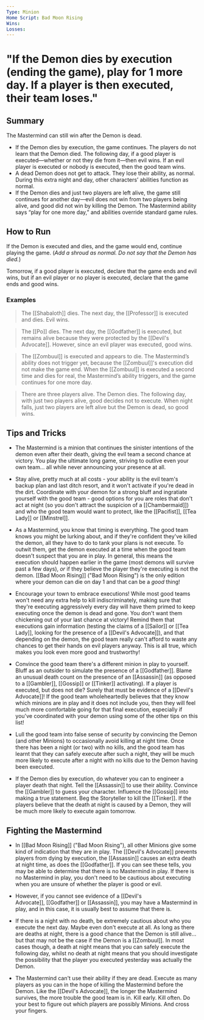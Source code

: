 ```yaml
---
Type: Minion
Home Script: Bad Moon Rising
Wins: 
Losses:
---
```

# "If the Demon dies by execution (ending the game), play for 1 more day. If a player is then executed, their team loses."

## Summary
The Mastermind can still win after the Demon is dead.

- If the Demon dies by execution, the game continues. The players do not learn that the Demon died. The following day, if a good player is executed—whether or not they die from it—then evil wins. If an evil player is executed or nobody is executed, then the good team wins.
- A dead Demon does not get to attack. They lose their ability, as normal. During this extra night and day, other characters’ abilities function as normal.
- If the Demon dies and just two players are left alive, the game still continues for another day—evil does not win from two players being alive, and good did not win by killing the Demon. The Mastermind ability says “play for one more day,” and abilities override standard game rules.
## How to Run
If the Demon is executed and dies, and the game would end, continue playing the game. (_Add a shroud as normal. Do not say that the Demon has died._)

Tomorrow, if a good player is executed, declare that the game ends and evil wins, but if an evil player or no player is executed, declare that the game ends and good wins.
### Examples
>The [[Shabaloth]] dies. The next day, the [[Professor]] is executed and dies. Evil wins.

>The [[Po]] dies. The next day, the [[Godfather]] is executed, but remains alive because they were protected by the [[Devil's Advocate]]. However, since an evil player was executed, good wins.

>The [[Zombuul]] is executed and appears to die. The Mastermind’s ability does not trigger yet, because the [[Zombuul]]'s execution did not make the game end. When the [[Zombuul]] is executed a second time and dies for real, the Mastermind’s ability triggers, and the game continues for one more day.

>There are three players alive. The Demon dies. The following day, with just two players alive, good decides not to execute. When night falls, just two players are left alive but the Demon is dead, so good wins.
## Tips and Tricks
- The Mastermind is a minion that continues the sinister intentions of the demon even after their death, giving the evil team a second chance at victory. You play the ultimate long game, striving to outlive even your own team... all while never announcing your presence at all.

- Stay alive, pretty much at all costs - your ability is the evil team's backup plan and last ditch resort, and it won't activate if you're dead in the dirt. Coordinate with your demon for a strong bluff and ingratiate yourself with the good team - good options for you are roles that don't act at night (so you don't attract the suspicion of a [[Chambermaid]]) and who the good team would want to protect, like the [[Pacifist]], [[Tea Lady]] or [[Minstrel]].

- As a Mastermind, you know that timing is everything. The good team knows you might be lurking about, and if they're confident they've killed the demon, all they have to do to tank your plans is not execute. To outwit them, get the demon executed at a time when the good team doesn't suspect that you are in play. In general, this means the execution should happen earlier in the game (most demons will survive past a few days), _or_ if they believe the player they're executing is not the demon. [[Bad Moon Rising]] ("Bad Moon Rising") is the only edition where your demon can die on day 1 and that can be a _good_ thing!

- Encourage your town to embrace executions! While most good teams won't need any extra help to kill indiscriminately, making sure that they're executing aggressively every day will have them primed to keep executing once the demon is dead and gone. You don't want them chickening out of your last chance at victory! Remind them that executions gain information (testing the claims of a [[Sailor]] or [[Tea Lady]], looking for the presence of a [[Devil's Advocate]]), and that depending on the demon, the good team really can't afford to waste any chances to get their hands on evil players anyway. This is all true, which makes you look even more good and trustworthy!

- Convince the good team there's a different minion in play to yourself. Bluff as an outsider to simulate the presence of a [[Godfather]]. Blame an unusual death count on the presence of an [[Assassin]] (as opposed to a [[Gambler]], [[Gossip]] or [[Tinker]] activating). If a player is executed, but does not die? Surely that must be evidence of a [[Devil's Advocate]]! If the good team wholeheartedly believes that they know which minions are in play and it does not include you, then they will feel much more comfortable going for that final execution, especially if you've coordinated with your demon using some of the other tips on this list!

- Lull the good team into false sense of security by convincing the Demon (and other Minions) to occasionally avoid killing at night time. Once there has been a night (or two) with no kills, and the good team has learnt that they can safely execute after such a night, they will be much more likely to execute after a night with no kills due to the Demon having been executed.

- If the Demon dies by execution, do whatever you can to engineer a player death that night. Tell the [[Assassin]] to use their ability. Convince the [[Gambler]] to guess your character. Influence the [[Gossip]] into making a true statement. Beg the Storyteller to kill the [[Tinker]]. If the players believe that the death at night is caused by a Demon, they will be much more likely to execute again tomorrow.
## Fighting the Mastermind
- In [[Bad Moon Rising]] ("Bad Moon Rising"), all other Minions give some kind of indication that they are in play. The [[Devil's Advocate]] prevents players from dying by execution, the [[Assassin]] causes an extra death at night time, as does the [[Godfather]]. If you can see these tells, you may be able to determine that there is no Mastermind in play. If there is no Mastermind in play, you don't need to be cautious about executing when you are unsure of whether the player is good or evil.

- However, if you cannot see evidence of a [[Devil's Advocate]], [[Godfather]] or [[Assassin]], you may have a Mastermind in play, and in this case, it is usually best to assume that there is.

- If there is a night with no death, be extremely cautious about who you execute the next day. Maybe even don't execute at all. As long as there are deaths at night, there is a good chance that the Demon is still alive... but that may not be the case if the Demon is a [[Zombuul]]. In most cases though, a death at night means that you can safely execute the following day, whilst no death at night means that you should investigate the possibility that the player you executed yesterday was actually the Demon.

- The Mastermind can't use their ability if they are dead. Execute as many players as you can in the hope of killing the Mastermind before the Demon. Like the [[Devil's Advocate]], the longer the Mastermind survives, the more trouble the good team is in. Kill early. Kill often. Do your best to figure out which players are possibly Minions. And cross your fingers.
